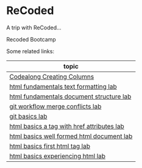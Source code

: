 # ReCoded
A trip with ReCoded...

Recoded Bootcamp 

Some related links: 

| topic                                                                                                                                               |
|-----------------------------------------------------------------------------------------------------------------------------------------------------|
| [Codealong Creating Columns](https://github.com/learn-co-students/Codealong-Creating-Columns-recoded-istanbul-2019)                                 |
| [html fundamentals text formatting lab](https://github.com/learn-co-students/html-fundamentals-text-formatting-lab-recoded-istanbul-2019)           |
| [html fundamentals document structure lab](https://github.com/learn-co-students/html-fundamentals-document-structure-lab-recoded-istanbul-2019)     |
| [git workflow merge conflicts lab](https://github.com/learn-co-students/git-workflow-merge-conflicts-lab-recoded-istanbul-2019)                     |
| [git basics lab](https://github.com/learn-co-students/git-basics-lab-recoded-istanbul-2019)                                                         |
| [html basics a tag with href attributes lab](https://github.com/learn-co-students/html-basics-a-tag-with-href-attributes-lab-recoded-istanbul-2019) |
| [html basics well formed html document lab](https://github.com/learn-co-students/html-basics-well-formed-html-document-lab-recoded-istanbul-2019)   |
| [html basics first html tag lab](https://github.com/learn-co-students/html-basics-first-html-tag-lab-recoded-istanbul-2019)                         |
| [html basics experiencing html lab](https://github.com/learn-co-students/html-basics-experiencing-html-lab-recoded-istanbul-2019)                   |
